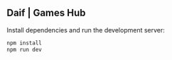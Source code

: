 ## Daif | Games Hub

Install dependencies and run the development server:

```bash
npm install
npm run dev
```

